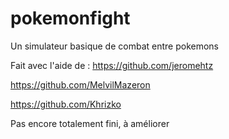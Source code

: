 # pokemonfight
Un simulateur basique de combat entre pokemons

Fait avec l'aide de :
https://github.com/jeromehtz

https://github.com/MelvilMazeron

https://github.com/Khrizko

Pas encore totalement fini, à améliorer
